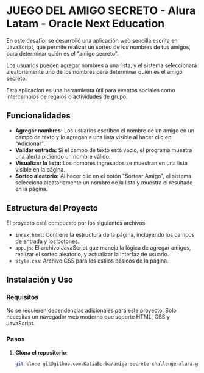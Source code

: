 <h1>JUEGO DEL AMIGO SECRETO - Alura Latam - Oracle Next Education</h1>

En este desafío, se desarrolló una aplicación web sencilla escrita en JavaScript, que permite realizar un sorteo de los nombres de tus amigos, para determinar quién es el "amigo secreto".

Los usuarios pueden agregar nombres a una lista, y el sistema seleccionará aleatoriamente uno de los nombres para determinar quién es el amigo secreto.

Esta aplicacion es una herramienta útil para eventos sociales como intercambios de regalos o actividades de grupo.

## Funcionalidades
- **Agregar nombres:** Los usuarios escriben el nombre de un amigo en un campo de texto y lo agregan a una lista visible al hacer clic en "Adicionar".
- **Validar entrada:** Si el campo de texto está vacío, el programa muestra una alerta pidiendo un nombre válido.
- **Visualizar la lista:** Los nombres ingresados se muestran en una lista visible en la página.
- **Sorteo aleatorio:** Al hacer clic en el botón "Sortear Amigo", el sistema selecciona aleatoriamente un nombre de la lista y muestra el resultado en la página.

## Estructura del Proyecto

El proyecto está compuesto por los siguientes archivos:

- `index.html`: Contiene la estructura de la página, incluyendo los campos de entrada y los botones.
- `app.js`: El archivo JavaScript que maneja la lógica de agregar amigos, realizar el sorteo aleatorio, y actualizar la interfaz de usuario.
- `style.css`: Archivo CSS para los estilos básicos de la página.

## Instalación y Uso

### Requisitos

No se requieren dependencias adicionales para este proyecto. Solo necesitas un navegador web moderno que soporte HTML, CSS y JavaScript.

### Pasos

1. **Clona el repositorio**:
   ```bash
   git clone git@github.com:KatiaBarba/amigo-secreto-challenge-alura.git
